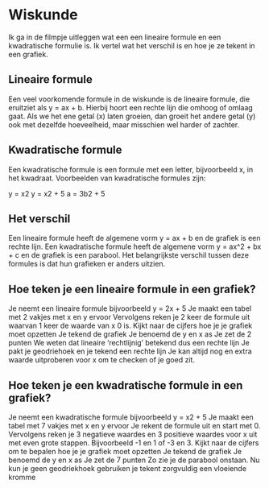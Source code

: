 # Wiskunde

Ik ga in de filmpje uitleggen wat een een lineaire formule en een kwadratische formulie is. Ik vertel wat het verschil is en hoe je ze tekent in een grafiek.

## Lineaire formule

Een veel voorkomende formule in de wiskunde is de lineaire formule, die eruitziet als y = ax + b. Hierbij hoort een rechte lijn die omhoog of omlaag gaat. Als we het ene getal (x) laten groeien, dan groeit het andere getal (y) ook met dezelfde hoeveelheid, maar misschien wel harder of zachter.

## Kwadratische formule

Een kwadratische formule is een formule met een letter, bijvoorbeeld x, in het kwadraat. Voorbeelden van kwadratische formules zijn:

y = x2
y = x2 + 5
a = 3b2 + 5


## Het verschil

Een lineaire formule heeft de algemene vorm y = ax + b en de grafiek is een rechte lijn. Een kwadratische formule heeft de algemene vorm y = ax^2 + bx + c en de grafiek is een parabool. Het belangrijkste verschil tussen deze formules is dat hun grafieken er anders uitzien.


## Hoe teken je een lineaire formule in een grafiek?

Je neemt een lineaire formule bijvoorbeeld y = 2x + 5
Je maakt een tabel met 2 vakjes met x en y ervoor
Vervolgens reken je 2 keer de formule uit waarvan 1 keer de waarde van x 0 is.
Kijkt naar de cijfers hoe je je grafiek moet opzetten
Je tekend de grafiek
Je benoemd de y en x as
Je zet de 2 punten
We weten dat lineaire ‘rechtlijnig’ betekend dus een rechte lijn
Je pakt je geodriehoek en je tekend een rechte lijn
Je kan altijd nog en extra waarde uitproberen voor x om te checken of je goed zit.

## Hoe teken je een kwadratische formule in een grafiek?

Je neemt een kwadratische formule bijvoorbeeld y = x2 + 5
Je maakt een tabel met 7 vakjes met x en y ervoor
Je rekent de formule uit en start met 0.
Vervolgens reken je 3 negatieve waardes en 3 positieve waardes voor x uit met even grote stappen. Bijvoorbeeld -1 en 1 of -3 en 3.
Kijkt naar de cijfers om te bepalen hoe je je grafiek moet opzetten
Je tekend de grafiek
Je benoemd de y en x as
Je zet de 7 punten
Zo zie je de parabool onstaan.
Nu kun je geen geodriekhoek gebruiken je tekent zorgvuldig een vloeiende kromme
